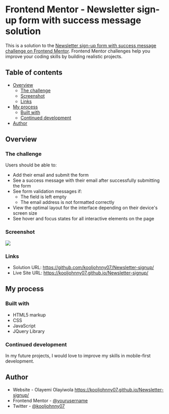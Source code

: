# Frontend Mentor - Newsletter sign-up form with success message solution

This is a solution to the [Newsletter sign-up form with success message challenge on Frontend Mentor](https://www.frontendmentor.io/challenges/newsletter-signup-form-with-success-message-3FC1AZbNrv). Frontend Mentor challenges help you improve your coding skills by building realistic projects. 

## Table of contents

- [Overview](#overview)
  - [The challenge](#the-challenge)
  - [Screenshot](#screenshot)
  - [Links](#links)
- [My process](#my-process)
  - [Built with](#built-with)
  - [Continued development](#continued-development)
- [Author](#author)

## Overview

### The challenge

Users should be able to:

- Add their email and submit the form
- See a success message with their email after successfully submitting the form
- See form validation messages if:
  - The field is left empty
  - The email address is not formatted correctly
- View the optimal layout for the interface depending on their device's screen size
- See hover and focus states for all interactive elements on the page

### Screenshot

![](./screenshot.jpg)

### Links

- Solution URL: https://github.com/kooljohnny07/Newsletter-signup/
- Live Site URL: https://kooljohnny07.github.io/Newsletter-signup/

## My process

### Built with

- HTML5 markup
- CSS
- JavaScript
- JQuery Library


### Continued development

In my future projects, I would love to improve my skills in mobile-first development.


## Author

- Website - Olayemi Olayiwola  https://kooljohnny07.github.io/Newsletter-signup/
- Frontend Mentor - [@yourusername](https://www.frontendmentor.io/profile/kooljohnny07)
- Twitter - [@kooljohnny07](https://www.twitter.com/kooljohnny07)

